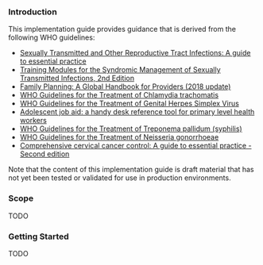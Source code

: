 ### Introduction
This implementation guide provides guidance that is derived from the following WHO guidelines:
  * [Sexually Transmitted and Other Reproductive Tract Infections: A guide to essential practice](http://www.who.int/reproductivehealth/publications/family_planning/MEC-5/en/)
  * [Training Modules for the Syndromic Management of Sexually Transmitted Infections, 2nd Edition](https://apps.who.int/iris/handle/10665/43116)
  * [Family Planning: A Global Handbook for Providers (2018 update)](https://www.who.int/reproductivehealth/publications/fp-global-handbook/en/)
  * [WHO Guidelines for the Treatment of Chlamydia trachomatis](https://www.who.int/reproductivehealth/publications/rtis/chlamydia-treatment-guidelines/en/)
  * [WHO Guidelines for the Treatment of Genital Herpes Simplex Virus](https://worldhealthorg-my.sharepoint.com/Users/jennythompson/Box%20Sync/Shared%20Box%20Folders/RARH/2-CRDM/Accelerator%20Kit/.%20https:/www.who.int/reproductivehealth/publications/rtis/genital-HSV-treatment-guidelines/en)
  * [Adolescent job aid: a handy desk reference tool for primary level health workers](https://www.who.int/maternal_child_adolescent/documents/9789241599962/en/)
  * [WHO Guidelines for the Treatment of Treponema pallidum (syphilis)](https://www.who.int/reproductivehealth/publications/rtis/syphilis-treatment-guidelines/en/)
  * [WHO Guidelines for the Treatment of Neisseria gonorrhoeae](https://www.who.int/maternal_child_adolescent/documents/9789241599962/en/)
  * [Comprehensive cervical cancer control: A guide to essential practice - Second edition](https://www.who.int/reproductivehealth/publications/cancers/cervical-cancer-guide/en/)

Note that the content of this implementation guide is draft material that has not yet been tested or validated for use in production environments.

### Scope
TODO

### Getting Started
TODO
